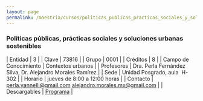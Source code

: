 ```yaml
---
layout: page
permalink: /maestria/cursos/politicas_publicas_practicas_sociales_y_soluciones_urbanas_sostenibles/
---
```


### Políticas públicas, prácticas sociales y soluciones urbanas sostenibles

| Entidad | 3 |
| Clave | 73816 |
| Grupo | 0001 |
| Créditos | 8 |
| Campo de Conocimiento | Contextos urbanos |
| Profesores | Dra. Perla Fernández Silva, Dr. Alejandro Morales Ramírez |
| Sede | Unidad Posgrado, aula&nbsp; H-302 |
| Horario | jueves de 8:00 a 12:00 horas |
| Contacto | <perla.yannelli@gmail.com> <alejandro.morales.mx@gmail.com> |
| Descargables |  [Programa](/assets/docs/cursos/politicas_publicas_practicas_sociales_soluciones_urbanas.pdf) |




